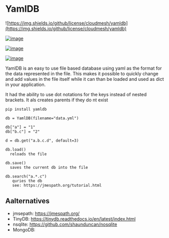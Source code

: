 YamlDB
======

![https://img.shields.io/github/license/cloudmesh/yamldb](https://img.shields.io/github/license/cloudmesh/yamldb)

[![image](https://img.shields.io/travis/TankerHQ/yamldb.svg?branch=main)](https://travis-ci.org/TankerHQ/cloudmesn-db)

[![image](https://img.shields.io/pypi/pyversions/yamldb.svg)](https://pypi.org/project/yamldb)

[![image](https://img.shields.io/pypi/v/yamldb.svg)](https://pypi.org/project/yamldb/)


YamlDB is an easy to use file based database using yaml as the format for the
data represented in the file. This makes it possible to quickly change and add
values in the file itself while it can than be loaded and used as dict in your
application.

It had the ability to use dot notations for the keys instead of nested brackets.
It als creates parents if they do nt exist


```
pip install yamldb

db = YamlDB(filename="data.yml")

db["a"] = "1"
db["b.c"] = "2"

d = db.get("a.b.c.d", default=3)

db.load()
  reloads the file
  
db.save()
  saves the current db into the file

db.search("a.*.c")
   quries the db
   see: https://jmespath.org/tutorial.html
```

## Aalternatives

* jmsepath: https://jmespath.org/
* TinyDB: https://tinydb.readthedocs.io/en/latest/index.html
* nsqlite: https://github.com/shaunduncan/nosqlite
* MongoDB:
